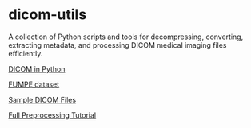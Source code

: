 # dicom-utils

A collection of Python scripts and tools for decompressing, converting, extracting metadata, and processing DICOM medical imaging files efficiently.

[DICOM in Python](https://www.youtube.com/watch?v=To7v7i7eB0A&list=PLDSMLK7z8iamI9dF3QXG0bpWhJyAKmgjy)

[FUMPE dataset](https://figshare.com/collections/FUMPE/4107803)

[Sample DICOM Files](https://www.rubomedical.com/dicom_files/)

[Full Preprocessing Tutorial](https://www.kaggle.com/code/gzuidhof/full-preprocessing-tutorial)
